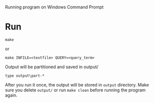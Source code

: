 Running program on Windows Command Prompt
# Run 
```
make
```
or
```
make INFILE=<textfile> QUERY=<query_term>
```

Output will be partitioned and saved in output/ 
```
type output\part-*
```

After you run it once, the output will be stored in ``output`` directory. Make sure you delete ``output/`` or  run ``make clean`` before running the program again.
